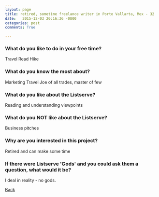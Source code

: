 ```yaml
---
layout: page
title: retired, sometime freelance writer in Porto Vallarta, Mex - 32
date:   2015-12-03 20:16:36 -0800
categories: post
comments: True

---
```


### What do you like to do in your free time?
<p>Travel
Read
Hike</p>

### What do you know the most about?
<p>Marketing
Travel
Joe of all trades, master of few</p>

### What do you like about the Listserve?
<p>Reading and understanding viewpoints</p>

### What do you NOT like about the Listserve?
<p>Business pitches</p>

### Why are you interested in this project?
<p>Retired and can make some time</p>

### If there were Listserve 'Gods' and you could ask them a question, what would it be?
<p>I deal in reality - no gods.</p>

[Back][1]

[1]: /home/responders/all